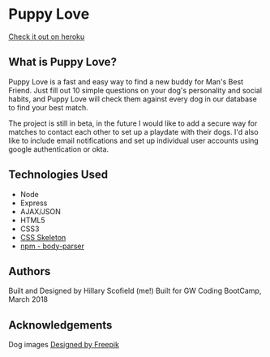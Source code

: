 # Puppy Love
[Check it out on heroku](https://mighty-taiga-89590.herokuapp.com/)

## What is Puppy Love?
Puppy Love is a fast and easy way to find a new buddy for Man's Best Friend.
Just fill out 10 simple questions on your dog's personality and social habits, and Puppy Love will check them against every dog in our database to find your best match.

The project is still in beta, in the future I would like to add a secure way for matches to contact each other to set up a playdate with their dogs. I'd also like to include email notifications and set up individual user accounts using google authentication or okta.

## Technologies Used
* Node
* Express
* AJAX/JSON
* HTML5
* CSS3
* [CSS Skeleton](http://getskeleton.com/)
* [npm - body-parser](https://www.npmjs.com/package/body-parser)

## Authors
Built and Designed by Hillary Scofield (me!)
Built for GW Coding BootCamp, March 2018

## Acknowledgements
Dog images [Designed by Freepik](https://www.freepik.com/free-vector/cute-dog-breeds_803197.htm)
